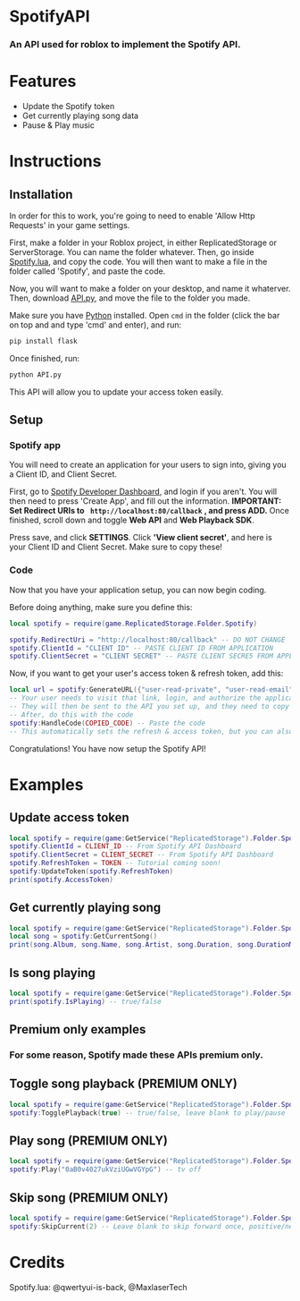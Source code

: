 # SpotifyAPI
### An API used for roblox to implement the Spotify API.

# Features

- Update the Spotify token
- Get currently playing song data
- Pause & Play music

# Instructions
## Installation
In order for this to work, you're going to need to enable 'Allow Http Requests' in your game settings.

First, make a folder in your Roblox project, in either ReplicatedStorage or ServerStorage. You can name the folder whatever.
Then, go inside [Spotify.lua](https://github.com/qwertyui-is-back/SpotifyAPI/blob/main/Spotify.lua), and copy the code.
You will then want to make a file in the folder called 'Spotify', and paste the code.

Now, you will want to make a folder on your desktop, and name it whaterver.
Then, download [API.py](https://github.com/qwertyui-is-back/SpotifyAPI/blob/main/API.py), and move the file to the folder you made.

Make sure you have [Python](https://www.python.org/downloads/release/python-3131) installed.
Open `cmd` in the folder (click the bar on top and and type 'cmd' and enter), and run:
```py
pip install flask
```
Once finished, run:
```py
python API.py
```
This API will allow you to update your access token easily.
## Setup
### Spotify app
You will need to create an application for your users to sign into, giving you a Client ID, and Client Secret.

First, go to [Spotify Developer Dashboard](https://developer.spotify.com/dashboard), and login if you aren't.
You will then need to press 'Create App', and fill out the information.
**IMPORTANT: Set Redirect URIs to ``` http://localhost:80/callback```**
**, and press ADD.**
Once finished, scroll down and toggle **Web API** and **Web Playback SDK**.

Press save, and click **SETTINGS**. Click **'View client secret'**, and here is your Client ID and Client Secret. Make sure to copy these!
### Code
Now that you have your application setup, you can now begin coding.

Before doing anything, make sure you define this:
```lua
local spotify = require(game.ReplicatedStorage.Folder.Spotify)

spotify.RedirectUri = "http://localhost:80/callback" -- DO NOT CHANGE
spotify.ClientId = "CLIENT ID" -- PASTE CLIENT ID FROM APPLICATION
spotify.ClientSecret = "CLIENT SECRET" -- PASTE CLIENT SECRE5 FROM APPLICATION
```
Now, if you want to get your user's access token & refresh token, add this:
```lua
local url = spotify:GenerateURL({"user-read-private", "user-read-email", "user-read-playback-state", "user-modify-playback-state"})
-- Your user needs to visit that link, login, and authorize the application.
-- They will then be sent to the API you set up, and they need to copy the code on the page.
-- After, do this with the code
spotify:HandleCode(COPIED_CODE) -- Paste the code
-- This automatically sets the refresh & access token, but you can also set it as a variable.
```
Congratulations! You have now setup the Spotify API!
# Examples
## Update access token
```lua
local spotify = require(game:GetService("ReplicatedStorage").Folder.Spotify)
spotify.ClientId = CLIENT_ID -- From Spotify API Dashboard
spotify.ClientSecret = CLIENT_SECRET -- From Spotify API Dashboard
spotify.RefreshToken = TOKEN -- Tutorial coming soon!
spotify:UpdateToken(spotify.RefreshToken)
print(spotify.AccessToken)
```
## Get currently playing song
```lua
local spotify = require(game:GetService("ReplicatedStorage").Folder.Spotify)
local song = spotify:GetCurrentSong()
print(song.Album, song.Name, song.Artist, song.Duration, song.DurationMS, song.Progress, song.ProgressMS) -- GNX tv off Kendrick Lamar 3:41 221000 0:47 47000
```
## Is song playing
```lua
local spotify = require(game:GetService("ReplicatedStorage").Folder.Spotify)
print(spotify.IsPlaying) -- true/false
```
## Premium only examples
### For some reason, Spotify made these APIs premium only.
## Toggle song playback (PREMIUM ONLY)
```lua
local spotify = require(game:GetService("ReplicatedStorage").Folder.Spotify)
spotify:TogglePlayback(true) -- true/false, leave blank to play/pause
```
## Play song (PREMIUM ONLY)
```lua
local spotify = require(game:GetService("ReplicatedStorage").Folder.Spotify)
spotify:Play("0aB0v4027ukVziUGwVGYpG") -- tv off
```
## Skip song (PREMIUM ONLY)
```lua
local spotify = require(game:GetService("ReplicatedStorage").Folder.Spotify)
spotify:SkipCurrent(2) -- Leave blank to skip forward once, positive/negative to go forward or back
```
# Credits
Spotify.lua: @qwertyui-is-back, @MaxlaserTech
